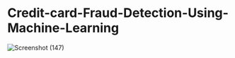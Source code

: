 # Credit-card-Fraud-Detection-Using-Machine-Learning

![Screenshot (147)](https://user-images.githubusercontent.com/91653299/229334457-5ed025de-e119-42bd-a00d-7776911abded.png)
